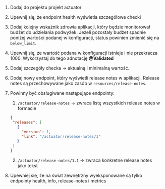 1. Dodaj do projektu projekt actuator
2. Upewnij się, że endpoint health wyświetla szczegółowe checki
3. Dodaj kolejny wskaźnik zdrowia aplikacji, który będzie monitorował budżet do udzielania podwyżek. Jeżeli pozostały
   budżet spadnie poniżej wartości podanej w konfiguracji, status powinien zmienić się na `below_limit`.
4. Upewnij się, że wartość podana w konfiguracji istnieje i nie przekracza 1000. Wykorzystaj do tego adnotację **@Validated**
5. Dodaj szczegóły checka -> aktualną i minimalną wartość.
   

1. Dodaj nowy endpoint, który wyświetli release notes w aplikacji. Release notes są przechowywane jako zasób
   w `resources/release-notes`.
1. Powinny być obsługiwane następujące endpointy:
    1. `/actuator/release-notes` -> zwraca listę wszystkich release notes w formacie
    ```json
   {
     "releases": [
       {
         "version": 1, 
         "link": "/actuator/release-notes/1"
       }
     ] 
   }
    ```
   2. `/actuator/release-notes/1.1` -> zwraca konkretne release notes jako tekst
3. Upewniej się, że na świat zewnętrzny wyeksponowane są tylko endpointy health, info, release-notes i metrics